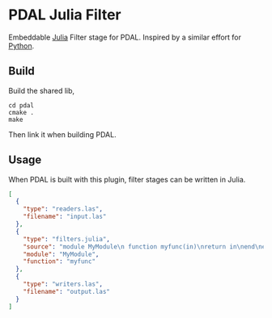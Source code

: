 # PDAL Julia Filter

Embeddable [Julia](https://julialang.org/) Filter stage for PDAL. Inspired by a similar effort for [Python](https://github.com/PDAL/python).

## Build

Build the shared lib,

```
cd pdal
cmake .
make
```

Then link it when building PDAL.


## Usage

When PDAL is built with this plugin, filter stages can be written in Julia.

```json
[
  {
    "type": "readers.las",
    "filename": "input.las"
  },
  {
    "type": "filters.julia",
    "source": "module MyModule\n function myfunc(in)\nreturn in\nend\nend\n",
    "module": "MyModule",
    "function": "myfunc"
  },
  {
    "type": "writers.las",
    "filename": "output.las"
  }
]
```
